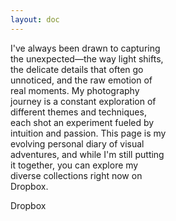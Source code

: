 ```yaml
---
layout: doc
---
```


<v-container>

<p>
I've always been drawn to capturing the unexpected—the way light shifts, the delicate details that often go unnoticed, and the raw emotion of real moments. My photography journey is a constant exploration of different themes and techniques, each shot an experiment fueled by intuition and passion. This page is my evolving personal diary of visual adventures, and while I'm still putting it together, you can explore my diverse collections right now on Dropbox.
</p>
<v-row justify="center">
<v-col cols="auto">
 <v-btn elevation="16" size="x-large"  color="#535bf2" href="https://www.dropbox.com/scl/fo/5fycgvw9bb0yhg6fw22m2/AB6ycuXrNZArsjiNevWjGMQ?rlkey=28y2dkc4f8swv5ddj994xg3ty&st=8zweyzgv&dl=0" target="_blank">Dropbox</v-btn>
 </v-col>
</v-row>
</v-container>

<style scoped>
    .v-container{
        display:flex;
        flex-direction:column;
        gap:2em;
        align-items:center;
    }
  .v-btn:hover{
    color:black!important;
    background-color:#bcc0ff !important;
  }

  a {
  text-decoration: none;
}

p{
    width:50%;
}


</style>
